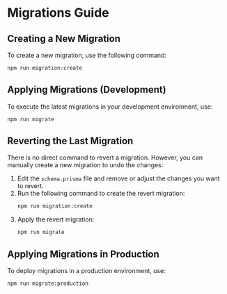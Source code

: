 # Migrations Guide

## Creating a New Migration
To create a new migration, use the following command:
```bash
npm run migration:create
```

## Applying Migrations (Development)
To execute the latest migrations in your development environment, use:
```bash
npm run migrate
```

## Reverting the Last Migration
There is no direct command to revert a migration. However, you can manually create a new migration to undo the changes:
1. Edit the `schema.prisma` file and remove or adjust the changes you want to revert.
2. Run the following command to create the revert migration:
   ```bash
   npm run migration:create
   ```
3. Apply the revert migration:
   ```bash
   npm run migrate
   ```

## Applying Migrations in Production
To deploy migrations in a production environment, use:
```bash
npm run migrate:production
```

